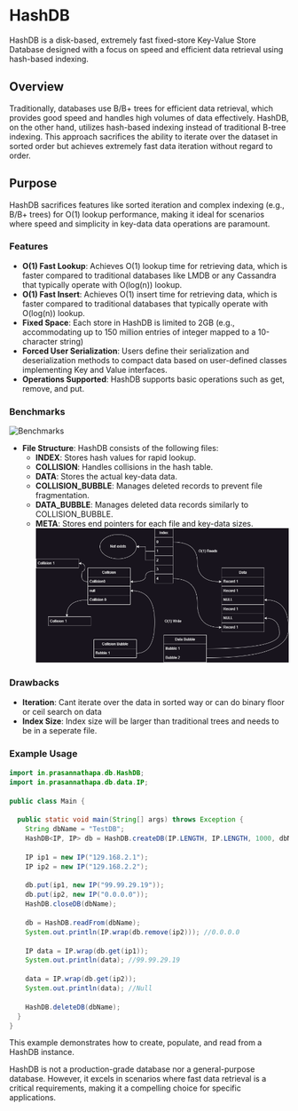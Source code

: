 # HashDB

HashDB is a disk-based, extremely fast fixed-store Key-Value Store Database designed with a focus on speed and efficient data retrieval using hash-based indexing.

## Overview

Traditionally, databases use B/B+ trees for efficient data retrieval, which provides good speed and handles high volumes of data effectively. HashDB, on the other hand, utilizes hash-based indexing instead of traditional B-tree indexing. This approach sacrifices the ability to iterate over the dataset in sorted order but achieves extremely fast data iteration without regard to order.

## Purpose

HashDB sacrifices features like sorted iteration and complex indexing (e.g., B/B+ trees) for O(1) lookup performance, making it ideal for scenarios where speed and simplicity in key-data data operations are paramount.

### Features

- **O(1) Fast Lookup**: Achieves O(1) lookup time for retrieving data, which is faster compared to traditional databases like LMDB or any Cassandra that typically operate with O(log(n)) lookup.
-  **O(1) Fast Insert**: Achieves O(1) insert time for retrieving data, which is faster compared to traditional databases that typically operate with O(log(n)) lookup.
- **Fixed Space**: Each store in HashDB is limited to 2GB (e.g., accommodating up to 150 million entries of integer mapped to a 10-character string)
- **Forced User Serialization**: Users define their serialization and deserialization methods to compact data based on user-defined classes implementing Key and Value interfaces.
- **Operations Supported**: HashDB supports basic operations such as get, remove, and put.

### Benchmarks
![Benchmarks](https://docs.google.com/spreadsheets/d/e/2PACX-1vTM4r9J5Vh_Q5Gh8WwwupiXdrIkzA-6jSeEL8fAfgWiJS5dqxih_qyi-RXQX-lqrg3i_LKJ7Hii8mIP/pubchart?oid=1872308551&format=image)

- **File Structure**: HashDB consists of the following files:
  - **INDEX**: Stores hash values for rapid lookup.
  - **COLLISION**: Handles collisions in the hash table.
  - **DATA**: Stores the actual key-data data.
  - **COLLISION_BUBBLE**: Manages deleted records to prevent file fragmentation.
  - **DATA_BUBBLE**: Manages deleted data records similarly to COLLISION_BUBBLE.
  - **META**: Stores end pointers for each file and key-data sizes.
![DB Structure](https://github.com/prasannathapa/HashDB/blob/main/doc/structure.png?raw=true)


### Drawbacks
- **Iteration**: Cant iterate over the data in sorted way or can do binary floor or ceil search on data
- **Index Size**: Index size will be larger than traditional trees and needs to be in a seperate file.


### Example Usage

```java
import in.prasannathapa.db.HashDB;
import in.prasannathapa.db.data.IP;

public class Main {

  public static void main(String[] args) throws Exception {
    String dbName = "TestDB";
    HashDB<IP, IP> db = HashDB.createDB(IP.LENGTH, IP.LENGTH, 1000, dbName);

    IP ip1 = new IP("129.168.2.1");
    IP ip2 = new IP("129.168.2.2");

    db.put(ip1, new IP("99.99.29.19"));
    db.put(ip2, new IP("0.0.0.0"));
    HashDB.closeDB(dbName);

    db = HashDB.readFrom(dbName);
    System.out.println(IP.wrap(db.remove(ip2))); //0.0.0.0

    IP data = IP.wrap(db.get(ip1));
    System.out.println(data); //99.99.29.19

    data = IP.wrap(db.get(ip2));
    System.out.println(data); //Null

    HashDB.deleteDB(dbName);
  }
}
```

This example demonstrates how to create, populate, and read from a HashDB instance.

HashDB is not a production-grade database nor a general-purpose database. However, it excels in scenarios where fast data retrieval is a critical requirements, making it a compelling choice for specific applications.
